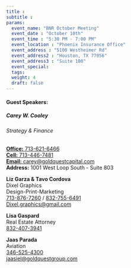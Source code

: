 ```yaml
---
title : 
subtitle :
params:
  event_name: "BNR October Meeting"
  event_date : "October 10th"
  event_time : "5:30 PM - 7:00 PM"
  event_location : "Phoenix Insurance Office"
  event_address : "5100 Westheimer Rd"
  event_address2 : "Houston, TX 77056"
  event_address3 : "Suite 100" 
  event_special: 
  tags:
  weight: 4
  draft: false
---
```

#### **Guest Speakers:**


##### **Carey W. Cooley**
###### Strategy & Finance
[**Office:** 713-621-6466](tel:713-621-6466)\
[**Cell:** 713-446-7481](tel:713-446-7481)\
[**Email:** carey@goldquestcapital.com](mailto:carey@goldquestcapital.com)\
**Address:** 1001 West Loop South - Suite 803
 
 
**Liz Garza & Tavo Cordova**\
Dixel Graphics\
Design-Print-Marketing\
[713-876-7260](tel:713-876-7260) / [832-755-6491](tel:832-755-6491)\
Dixel.graphics@gmail.com
 
**Lisa Gaspard**\
Real Estate Attorney\
[832-407-3941](tel:832-407-3941)
 
**Jaas Parada**\
Aviation\
[346-525-4300](tel:346-525-4300)\
jaasiel@goldquestgroup.com
 
